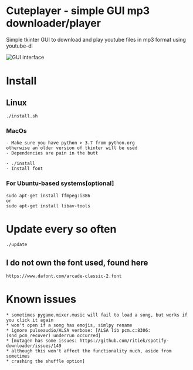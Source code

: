 # Cuteplayer - simple GUI mp3 downloader/player

Simple tkinter GUI to download and play youtube files in mp3 format using youtube-dl

![GUI interface](https://github.com/lustered/cuteplayer/tree/master/pics/mater.jpeg)

# Install

## Linux

    ./install.sh

### MacOs

    - Make sure you have python > 3.7 from python.org
    otherwise an older version of tkinter will be used
    - Dependencies are pain in the butt

    - ./install
    - Install font

### For Ubuntu-based systems[optional]

    sudo apt-get install ffmpeg:i386
    or
    sudo apt-get install libav-tools

# Update every so often

    ./update

## I do not own the font used, found here

    https://www.dafont.com/arcade-classic-2.font

# Known issues

    * sometimes pygame.mixer.music will fail to load a song, but works if you click it again
    * won't open if a song has emojis, simlpy rename
    * ignore pulseaudio/ALSA verbose: [ALSA lib pcm.c:8306:(snd_pcm_recover) underrun occurred]
    * [mutagen has some issues: https://github.com/ritiek/spotify-downloader/issues/149
    * although this won't affect the functionality much, aside from sometimes
    * crashing the shuffle option]
